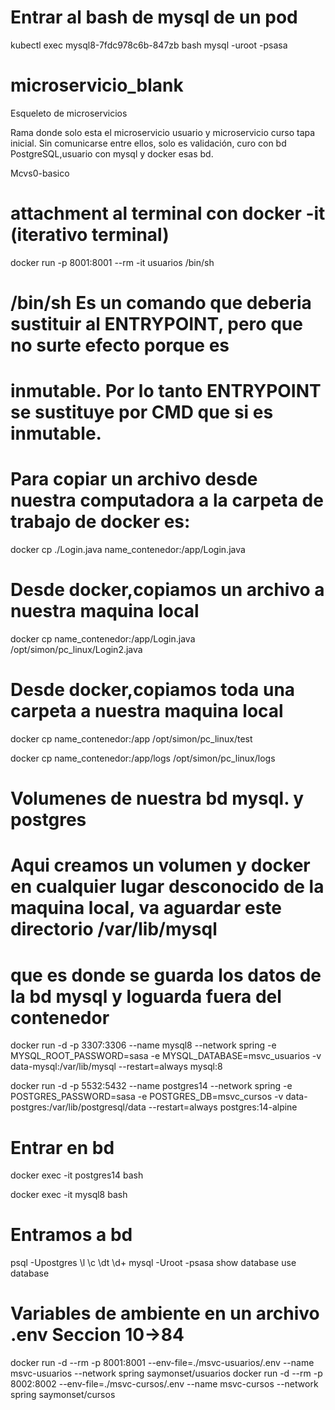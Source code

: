 # Entrar al bash de mysql de un pod
kubectl exec mysql8-7fdc978c6b-847zb bash
 mysql -uroot -psasa

# microservicio_blank
Esqueleto de microservicios

Rama donde solo esta el microservicio usuario y microservicio curso tapa inicial. Sin comunicarse entre ellos, solo es validación, curo con bd PostgreSQL,usuario con mysql y docker esas bd.

Mcvs0-basico

# attachment al terminal con docker -it  (iterativo terminal)
docker run -p 8001:8001 --rm -it usuarios /bin/sh
# /bin/sh Es  un comando que deberia sustituir al ENTRYPOINT, pero que no surte efecto porque es
# inmutable. Por lo tanto ENTRYPOINT se sustituye por CMD que si es inmutable.

# Para copiar un archivo desde nuestra computadora a la carpeta de trabajo de docker es:
docker cp  ./Login.java name_contenedor:/app/Login.java

# Desde docker,copiamos un archivo a nuestra maquina local
docker cp name_contenedor:/app/Login.java /opt/simon/pc_linux/Login2.java

# Desde docker,copiamos toda una carpeta a nuestra maquina local
docker cp name_contenedor:/app /opt/simon/pc_linux/test

docker cp name_contenedor:/app/logs /opt/simon/pc_linux/logs

# Volumenes de nuestra bd mysql. y postgres
# Aqui creamos un volumen y docker en cualquier lugar desconocido de la maquina local, va  aguardar este directorio /var/lib/mysql
# que es donde se guarda los datos de la bd mysql y loguarda fuera del contenedor
docker run -d -p 3307:3306 --name mysql8 --network spring -e MYSQL_ROOT_PASSWORD=sasa -e MYSQL_DATABASE=msvc_usuarios
   -v data-mysql:/var/lib/mysql --restart=always mysql:8

docker run -d -p 5532:5432 --name postgres14 --network spring -e POSTGRES_PASSWORD=sasa -e POSTGRES_DB=msvc_cursos
-v data-postgres:/var/lib/postgresql/data --restart=always postgres:14-alpine

# Entrar en bd
 docker exec -it postgres14 bash

 docker exec -it mysql8 bash

# Entramos a bd
psql -Upostgres
\l
\c
\dt
\d+
mysql -Uroot -psasa
show database
use database

# Variables de ambiente en un archivo .env  Seccion 10->84
docker run -d --rm -p 8001:8001 --env-file=./msvc-usuarios/.env --name msvc-usuarios --network spring saymonset/usuarios
docker run -d --rm -p 8002:8002 --env-file=./msvc-cursos/.env --name msvc-cursos --network spring saymonset/cursos
